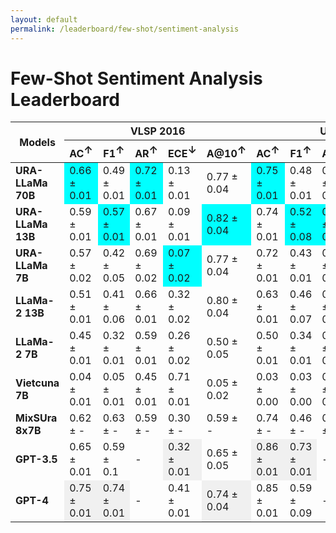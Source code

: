 ```yaml
---
layout: default
permalink: /leaderboard/few-shot/sentiment-analysis
---
```

# Few-Shot Sentiment Analysis Leaderboard

<table class="table table-bordered table-sm w-100 dtHorizontalTable" cellspacing="0">
    <thead>
        <tr>
            <th rowspan="2" class="text-center align-middle"><b>Models</b></th>
            <th colspan="5" class="text-center"><b>VLSP 2016</b></th>
            <th colspan="5" class="text-center"><b>UiT-VSFC</b></th>
        </tr>
        <tr>
            <th class="text-center"><b>AC<span style="vertical-align: super;">↑</span></b></th>
            <th class="text-center"><b>F1<span style="vertical-align: super;">↑</span></b></th>
            <th class="text-center"><b>AR<span style="vertical-align: super;">↑</span></b></th>
            <th class="text-center"><b>ECE<span style="vertical-align: super;">↓</span></b></th>
            <th class="text-center"><b>A@10<span style="vertical-align: super;">↑</span></b></th>
            <th class="text-center"><b>AC<span style="vertical-align: super;">↑</span></b></th>
            <th class="text-center"><b>F1<span style="vertical-align: super;">↑</span></b></th>
            <th class="text-center"><b>AR<span style="vertical-align: super;">↑</span></b></th>
            <th class="text-center"><b>ECE<span style="vertical-align: super;">↓</span></b></th>
            <th class="text-center"><b>A@10<span style="vertical-align: super;">↑</span></b></th>
        </tr>
    </thead>
    <tbody>
        <tr>
            <td class="text-center"><b>URA-LLaMa 70B</b></td>
            <td class="text-center" style="background-color: cyan;">0.66 ± 0.01</td>
            <td class="text-center">0.49 ± 0.01</td>
            <td class="text-center" style="background-color: cyan;">0.72 ± 0.01</td>
            <td class="text-center">0.13 ± 0.01</td>
            <td class="text-center">0.77 ± 0.04</td>
            <td class="text-center" style="background-color: cyan;">0.75 ± 0.01</td>
            <td class="text-center">0.48 ± 0.01</td>
            <td class="text-center">0.81 ± 0.01</td>
            <td class="text-center">0.16 ± 0.01</td>
            <td class="text-center">0.71 ± 0.02</td>
        </tr>
        <tr>
            <td class="text-center"><b>URA-LLaMa 13B</b></td>
            <td class="text-center">0.59 ± 0.01</td>
            <td class="text-center" style="background-color: cyan;">0.57 ± 0.01</td>
            <td class="text-center">0.67 ± 0.01</td>
            <td class="text-center">0.09 ± 0.01</td>
            <td class="text-center" style="background-color: cyan;">0.82 ± 0.04</td>
            <td class="text-center">0.74 ± 0.01</td>
            <td class="text-center" style="background-color: cyan;">0.52 ± 0.08</td>
            <td class="text-center" style="background-color: cyan;">0.83 ± 0.01</td>
            <td class="text-center" style="background-color: cyan;">0.10 ± 0.01</td>
            <td class="text-center">0.87 ± 0.02</td>
        </tr>
        <tr>
            <td class="text-center"><b>URA-LLaMa 7B</b></td>
            <td class="text-center">0.57 ± 0.02</td>
            <td class="text-center">0.42 ± 0.05</td>
            <td class="text-center">0.69 ± 0.02</td>
            <td class="text-center" style="background-color: cyan;">0.07 ± 0.02</td>
            <td class="text-center">0.77 ± 0.04</td>
            <td class="text-center">0.72 ± 0.01</td>
            <td class="text-center">0.43 ± 0.01</td>
            <td class="text-center">0.78 ± 0.01</td>
            <td class="text-center">0.13 ± 0.01</td>
            <td class="text-center" style="background-color: cyan;">0.95 ± 0.03</td>
        </tr>
        <tr>
            <td class="text-center"><b>LLaMa-2 13B</b></td>
            <td class="text-center">0.51 ± 0.01</td>
            <td class="text-center">0.41 ± 0.06</td>
            <td class="text-center">0.66 ± 0.01</td>
            <td class="text-center">0.32 ± 0.02</td>
            <td class="text-center">0.80 ± 0.04</td>
            <td class="text-center">0.63 ± 0.01</td>
            <td class="text-center">0.46 ± 0.07</td>
            <td class="text-center">0.71 ± 0.01</td>
            <td class="text-center">0.13 ± 0.01</td>
            <td class="text-center">0.88 ± 0.02</td>
        </tr>
        <tr>
            <td class="text-center"><b>LLaMa-2 7B</b></td>
            <td class="text-center">0.45 ± 0.01</td>
            <td class="text-center">0.32 ± 0.01</td>
            <td class="text-center">0.59 ± 0.01</td>
            <td class="text-center">0.26 ± 0.02</td>
            <td class="text-center">0.50 ± 0.05</td>
            <td class="text-center">0.50 ± 0.01</td>
            <td class="text-center">0.34 ± 0.01</td>
            <td class="text-center">0.69 ± 0.01</td>
            <td class="text-center">0.23 ± 0.01</td>
            <td class="text-center">0.62 ± 0.03</td>
        </tr>
        <tr>
            <td class="text-center"><b>Vietcuna 7B</b></td>
            <td class="text-center">0.04 ± 0.01</td>
            <td class="text-center">0.05 ± 0.01</td>
            <td class="text-center">0.45 ± 0.01</td>
            <td class="text-center">0.71 ± 0.01</td>
            <td class="text-center">0.05 ± 0.02</td>
            <td class="text-center">0.03 ± 0.00</td>
            <td class="text-center">0.03 ± 0.00</td>
            <td class="text-center">0.53 ± 0.01</td>
            <td class="text-center">0.50 ± 0.00</td>
            <td class="text-center">0.01 ± 0.00</td>
        </tr>
        <tr>
            <td class="text-center"><b>MixSUra 8x7B</b></td>
            <td class="text-center">0.62 ± -</td>
            <td class="text-center">0.63 ± -</td>
            <td class="text-center">0.59 ± -</td>
            <td class="text-center">0.30 ± -</td>
            <td class="text-center">0.59 ± -</td>
            <td class="text-center">0.74 ± -</td>
            <td class="text-center">0.46 ± -</td>
            <td class="text-center">0.63 ± -</td>
            <td class="text-center">0.23 ± -</td>
            <td class="text-center">0.655 ± -</td>
        </tr>
        <tr>
            <td class="text-center"><b>GPT-3.5</b></td>
            <td class="text-center">0.65 ± 0.01</td>
            <td class="text-center">0.59 ± 0.1</td>
            <td class="text-center">-</td>
            <td class="text-center" style="background-color: #f0f0f0;">0.32 ± 0.01</td>
            <td class="text-center">0.65 ± 0.05</td>
            <td class="text-center" style="background-color: #f0f0f0;">0.86 ± 0.01</td>
            <td class="text-center" style="background-color: #f0f0f0;">0.73 ± 0.01</td>
            <td class="text-center">-</td>
            <td class="text-center" style="background-color: #f0f0f0;">0.52 ± 0.01</td>
            <td class="text-center" style="background-color: #f0f0f0;">0.86 ± 0.02</td>
        </tr>
        <tr>
            <td class="text-center"><b>GPT-4</b></td>
            <td class="text-center" style="background-color: #f0f0f0;">0.75 ± 0.01</td>
            <td class="text-center" style="background-color: #f0f0f0;">0.74 ± 0.01</td>
            <td class="text-center">-</td>
            <td class="text-center">0.41 ± 0.01</td>
            <td class="text-center" style="background-color: #f0f0f0;">0.74 ± 0.04</td>
            <td class="text-center">0.85 ± 0.01</td>
            <td class="text-center">0.59 ± 0.09</td>
            <td class="text-center">-</td>
            <td class="text-center" style="background-color: #f0f0f0;">0.52 ± 0.01</td>
            <td class="text-center">0.85 ± 0.02</td>
        </tr>
    </tbody>
</table>
